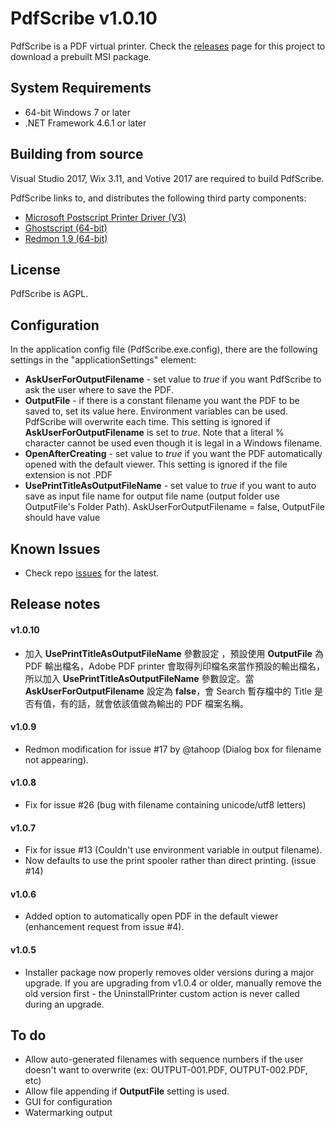 # PdfScribe v1.0.10

PdfScribe is a PDF virtual printer. Check the [releases](https://github.com/stchan/PdfScribe/releases) page for this project to download a prebuilt MSI package.

## System Requirements

* 64-bit Windows 7 or later
* .NET Framework 4.6.1 or later

## Building from source

Visual Studio 2017, Wix 3.11, and Votive 2017 are required to build PdfScribe.

PdfScribe links to, and distributes the following third party components:

* [Microsoft Postscript Printer Driver (V3)](https://docs.microsoft.com/en-us/windows-hardware/drivers/print/microsoft-postscript-printer-driver)
* [Ghostscript (64-bit)](https://www.ghostscript.com/download/gsdnld.html)
* [Redmon 1.9 (64-bit)](http://www.ghostgum.com.au/software/redmon.htm)

## License

PdfScribe is AGPL.


## Configuration
 
In the application config file (PdfScribe.exe.config), there are the following settings in the "applicationSettings" element:

* ****AskUserForOutputFilename**** - set value to *true* if you want PdfScribe to ask the user where to save the PDF.
* ****OutputFile**** - if there is a constant filename you want the PDF to be saved to, set its value here. Environment variables can be used. PdfScribe will overwrite each time. This setting is ignored if  **AskUserForOutputFilename** is set to *true*. Note that a literal % character cannot be used even though it is legal in a Windows filename.
* ****OpenAfterCreating**** - set value to *true* if you want the PDF automatically opened with the default viewer. This setting is ignored if the file extension is not .PDF
* ****UsePrintTitleAsOutputFileName**** - set value to *true* if you want to auto save as input file name for output file name (output folder use OutputFile's Folder Path). AskUserForOutputFilename = false, OutputFile should have value 

## Known Issues
* Check repo [issues](https://github.com/stchan/PdfScribe/issues) for the latest.

## Release notes
#### v1.0.10
* 加入 **UsePrintTitleAsOutputFileName** 參數設定 ，預設使用 **OutputFile** 為 PDF 輸出檔名，Adobe PDF printer 會取得列印檔名來當作預設的輸出檔名，所以加入 **UsePrintTitleAsOutputFileName** 參數設定。當 **AskUserForOutputFilename** 設定為 **false**，會 Search 暫存檔中的 Title 是否有值，有的話，就會依該值做為輸出的 PDF 檔案名稱。

#### v1.0.9
* Redmon modification for issue #17 by @tahoop (Dialog box for filename not appearing).
#### v1.0.8
* Fix for issue #26 (bug with filename containing unicode/utf8 letters)
#### v1.0.7
* Fix for issue #13 (Couldn't use environment variable in output filename).
* Now defaults to use the print spooler rather than direct printing. (issue #14)

#### v1.0.6
* Added option to automatically open PDF in the default viewer (enhancement request from issue #4).

#### v1.0.5
* Installer package now properly removes older versions during a major upgrade. If you are upgrading from v1.0.4 or older, manually remove the old version first - the UninstallPrinter custom action is never called during an upgrade.

## To do

* Allow auto-generated filenames with sequence numbers if the user doesn't want to overwrite (ex: OUTPUT-001.PDF, OUTPUT-002.PDF, etc)
* Allow file appending if **OutputFile** setting is used.
* GUI for configuration
* Watermarking output

